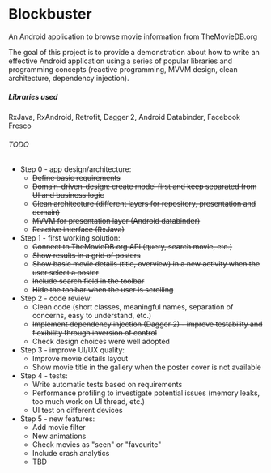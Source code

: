 # Blockbuster

An Android application to browse movie information from TheMovieDB.org

The goal of this project is to provide a demonstration about how to write an effective Android application using a series of popular libraries and programming concepts (reactive programming, MVVM design, clean architecture, dependency injection). 

##### Libraries used
RxJava, RxAndroid, Retrofit, Dagger 2, Android Databinder, Facebook Fresco

###### TODO
- Step 0 - app design/architecture:
  - ~~Define basic requirements~~
  - ~~Domain-driven-design: create model first and keep separated from UI and business logic~~
  - ~~Clean architecture (different layers for repository, presentation and domain)~~
  - ~~MVVM for presentation layer (Android databinder)~~
  - ~~Reactive interface (RxJava)~~
- Step 1 - first working solution:
  - ~~Connect to TheMovieDB.org API (query, search movie, etc.)~~
  - ~~Show results in a grid of posters~~
  - ~~Show basic movie details (title, overview) in a new activity when the user select a poster~~
  - ~~Include search field in the toolbar~~
  - ~~Hide the toolbar when the user is scrolling~~
- Step 2 - code review:
  - Clean code (short classes, meaningful names, separation of concerns, easy to understand, etc.)
  - ~~Implement dependency injection (Dagger 2) - improve testability and flexibility through inversion of control~~
  - Check design choices were well adopted
- Step 3 - improve UI/UX quality:
  - Improve movie details layout
  - Show movie title in the gallery when the poster cover is not available
- Step 4 - tests:
  - Write automatic tests based on requirements
  - Performance profiling to investigate potential issues (memory leaks, too much work on UI thread, etc.)
  - UI test on different devices
- Step 5 - new features:
  - Add movie filter
  - New animations
  - Check movies as "seen" or "favourite" 
  - Include crash analytics
  - TBD

